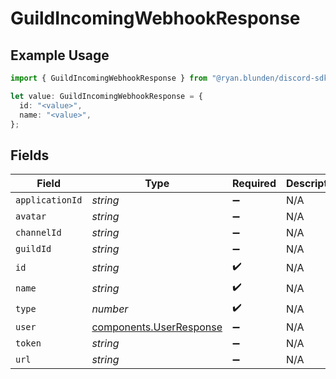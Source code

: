 # GuildIncomingWebhookResponse

## Example Usage

```typescript
import { GuildIncomingWebhookResponse } from "@ryan.blunden/discord-sdk/models/components";

let value: GuildIncomingWebhookResponse = {
  id: "<value>",
  name: "<value>",
};
```

## Fields

| Field                                                              | Type                                                               | Required                                                           | Description                                                        |
| ------------------------------------------------------------------ | ------------------------------------------------------------------ | ------------------------------------------------------------------ | ------------------------------------------------------------------ |
| `applicationId`                                                    | *string*                                                           | :heavy_minus_sign:                                                 | N/A                                                                |
| `avatar`                                                           | *string*                                                           | :heavy_minus_sign:                                                 | N/A                                                                |
| `channelId`                                                        | *string*                                                           | :heavy_minus_sign:                                                 | N/A                                                                |
| `guildId`                                                          | *string*                                                           | :heavy_minus_sign:                                                 | N/A                                                                |
| `id`                                                               | *string*                                                           | :heavy_check_mark:                                                 | N/A                                                                |
| `name`                                                             | *string*                                                           | :heavy_check_mark:                                                 | N/A                                                                |
| `type`                                                             | *number*                                                           | :heavy_check_mark:                                                 | N/A                                                                |
| `user`                                                             | [components.UserResponse](../../models/components/userresponse.md) | :heavy_minus_sign:                                                 | N/A                                                                |
| `token`                                                            | *string*                                                           | :heavy_minus_sign:                                                 | N/A                                                                |
| `url`                                                              | *string*                                                           | :heavy_minus_sign:                                                 | N/A                                                                |